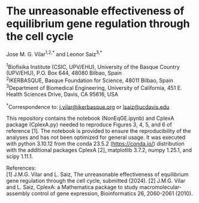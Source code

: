 # The unreasonable effectiveness of equilibrium gene regulation through the cell cycle

Jose M. G. Vilar<sup>1,2,\*</sup> and Leonor Saiz<sup>3,\*</sup>

<sup>1</sup>Biofisika Institute (CSIC, UPV/EHU), University of the Basque
Country (UPV/EHU), P.O. Box 644, 48080 Bilbao, Spain<br>
<sup>2</sup>IKERBASQUE, Basque Foundation for Science, 48011 Bilbao, Spain<br>
<sup>3</sup>Department of Biomedical Engineering, University of California, 451
E. Health Sciences Drive, Davis, CA 95616, USA

<sup>\*</sup>Correspondence to: j.vilar@ikerbasque.org or lsaiz@ucdavis.edu

This repository contains the notebook (NonEqGE.ipynb) and CplexA package (CplexA.py) needed to reproduce Figures 3, 4, 5, and 6 of reference [1]. The notebook is provided to ensure the reproducibility of the analyses and has not been optimized for general usage. It was executed with python 3.10.12 from the conda 23.5.2 (https://conda.io/) distribution with the additional packages CplexA [2], matplotlib 3.7.2, numpy 1.25.1, and scipy 1.11.1.

References:<br>
[1] J.M.G. Vilar and L. Saiz, The unreasonable effectiveness of equilibrium gene regulation through the cell cycle, submitted (2024).
[2] J.M.G. Vilar and L. Saiz, CplexA: a Mathematica package to study macromolecular-assembly control of gene expression, Bioinformatics 26, 2060-2061 (2010).
